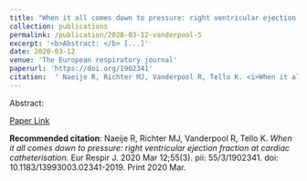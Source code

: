 ```yaml
--- 
title: "When it all comes down to pressure: right ventricular ejection fraction at cardiac catheterisation." 
collection: publications 
permalink: /publication/2020-03-12-vanderpool-5 
excerpt: '<b>Abstract: </b> [...]' 
date: 2020-03-12 
venue: 'The European respiratory journal' 
paperurl: 'https://doi.org/1902341' 
citation:  ' Naeije R, Richter MJ, Vanderpool R, Tello K. <i>When it all comes down to pressure: right ventricular ejection fraction at cardiac catheterisation.</i> Eur Respir J. 2020 Mar 12;55(3). pii: 55/3/1902341. doi: 10.1183/13993003.02341-2019. Print 2020 Mar.' 
--- 
```

Abstract:    
 
[Paper Link](https://doi.org/1902341) 
 
<b>Recommended citation</b>:  Naeije R, Richter MJ, Vanderpool R, Tello K. <i>When it all comes down to pressure: right ventricular ejection fraction at cardiac catheterisation.</i> Eur Respir J. 2020 Mar 12;55(3). pii: 55/3/1902341. doi: 10.1183/13993003.02341-2019. Print 2020 Mar. 

